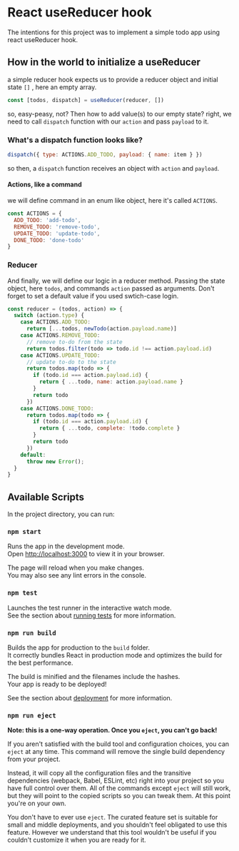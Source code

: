 # React useReducer hook

The intentions for this project was to implement a simple todo app using react useReducer hook.

## How in the world to initialize a useReducer
a simple reducer hook expects us to provide a reducer object and initial state ```[]``` , here an empty array.
```javascript
const [todos, dispatch] = useReducer(reducer, [])
```
so, easy-peasy, not? Then how to add value(s) to our empty state? right, we need to call ```dispatch``` function 
with our ```action``` and pass ```payload``` to it.

### What's a dispatch function looks like?
```javascript
dispatch({ type: ACTIONS.ADD_TODO, payload: { name: item } })
```
so then, a ```dispatch``` function receives an object with ```action``` and ```payload```. 

#### Actions, like a command
we will define command in an enum like object, here it's called `ACTIONS`.
```javascript
const ACTIONS = {
  ADD_TODO: 'add-todo',
  REMOVE_TODO: 'remove-todo',
  UPDATE_TODO: 'update-todo',
  DONE_TODO: 'done-todo'
}
```

### Reducer
And finally, we will define our logic in a reducer method. Passing the state object, here `todos`, 
and commands `action` passed as arguments. Don't forget to set a default value if you used swtich-case login.
```javascript
const reducer = (todos, action) => {
  switch (action.type) {
    case ACTIONS.ADD_TODO:
      return [...todos, newTodo(action.payload.name)]
    case ACTIONS.REMOVE_TODO:
      // remove to-do from the state
      return todos.filter(todo => todo.id !== action.payload.id)
    case ACTIONS.UPDATE_TODO:
      // update to-do to the state
      return todos.map(todo => {
        if (todo.id === action.payload.id) {
          return { ...todo, name: action.payload.name }
        }
        return todo
      })
    case ACTIONS.DONE_TODO:
      return todos.map(todo => {
        if (todo.id === action.payload.id) {
          return { ...todo, complete: !todo.complete }
        }
        return todo
      })
    default:
      throw new Error();
  }
}
```

## Available Scripts

In the project directory, you can run:

### `npm start`

Runs the app in the development mode.\
Open [http://localhost:3000](http://localhost:3000) to view it in your browser.

The page will reload when you make changes.\
You may also see any lint errors in the console.

### `npm test`

Launches the test runner in the interactive watch mode.\
See the section about [running tests](https://facebook.github.io/create-react-app/docs/running-tests) for more information.

### `npm run build`

Builds the app for production to the `build` folder.\
It correctly bundles React in production mode and optimizes the build for the best performance.

The build is minified and the filenames include the hashes.\
Your app is ready to be deployed!

See the section about [deployment](https://facebook.github.io/create-react-app/docs/deployment) for more information.

### `npm run eject`

**Note: this is a one-way operation. Once you `eject`, you can't go back!**

If you aren't satisfied with the build tool and configuration choices, you can `eject` at any time. This command will remove the single build dependency from your project.

Instead, it will copy all the configuration files and the transitive dependencies (webpack, Babel, ESLint, etc) right into your project so you have full control over them. All of the commands except `eject` will still work, but they will point to the copied scripts so you can tweak them. At this point you're on your own.

You don't have to ever use `eject`. The curated feature set is suitable for small and middle deployments, and you shouldn't feel obligated to use this feature. However we understand that this tool wouldn't be useful if you couldn't customize it when you are ready for it.